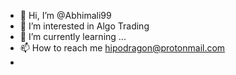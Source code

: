 - 👋 Hi, I’m @Abhimali99
- 👀 I’m interested in Algo Trading
- 🌱 I’m currently learning ...
- 📫 How to reach me hipodragon@protonmail.com
- 

<!---
Abhimali99/Abhimali99 is a ✨ special ✨ repository because its `README.md` (this file) appears on your GitHub profile.
You can click the Preview link to take a look at your changes.
--->
